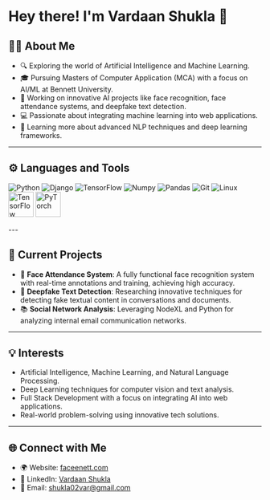 # Hey there! I'm Vardaan Shukla 👋

## 🙋‍♂️ About Me
- 🔍 Exploring the world of Artificial Intelligence and Machine Learning.
- 🎓 Pursuing Masters of Computer Application (MCA) with a focus on AI/ML at Bennett University.
- 🧠 Working on innovative AI projects like face recognition, face attendance systems, and deepfake text detection.
- 💻 Passionate about integrating machine learning into web applications.
- 🌱 Learning more about advanced NLP techniques and deep learning frameworks.

---

## ⚙️ Languages and Tools
<p>
    <img src="https://img.shields.io/badge/Python-3776AB?style=for-the-badge&logo=python&logoColor=white" alt="Python"/>
    <img src="https://img.shields.io/badge/Django-092E20?style=for-the-badge&logo=django&logoColor=white" alt="Django"/>
    <img src="https://img.shields.io/badge/TensorFlow-FF6F00?style=for-the-badge&logo=tensorflow&logoColor=white" alt="TensorFlow"/>
    <img src="https://img.shields.io/badge/Numpy-013243?style=for-the-badge&logo=numpy&logoColor=white" alt="Numpy"/>
    <img src="https://img.shields.io/badge/Pandas-150458?style=for-the-badge&logo=pandas&logoColor=white" alt="Pandas"/>
    <img src="https://img.shields.io/badge/Git-F05032?style=for-the-badge&logo=git&logoColor=white" alt="Git"/>
    <img src="https://img.shields.io/badge/Linux-FCC624?style=for-the-badge&logo=linux&logoColor=black" alt="Linux"/>
    <img src="https://media.giphy.com/media/XE1pBa3m1BYDNUaeQT/giphy.gif" alt="TensorFlow" width="50"/>
    <img src="https://media.giphy.com/media/fkZukR450RQ1qnGaq9/giphy.gif" alt="PyTorch" width="50"/>
    
</p>
---

## 🚀 Current Projects
- 🌟 **Face Attendance System**: A fully functional face recognition system with real-time annotations and training, achieving high accuracy.
- 📝 **Deepfake Text Detection**: Researching innovative techniques for detecting fake textual content in conversations and documents.
- 📚 **Social Network Analysis**: Leveraging NodeXL and Python for analyzing internal email communication networks.

---

## 💡 Interests
- Artificial Intelligence, Machine Learning, and Natural Language Processing.
- Deep Learning techniques for computer vision and text analysis.
- Full Stack Development with a focus on integrating AI into web applications.
- Real-world problem-solving using innovative tech solutions.

---

## 🌐 Connect with Me
- 🌍 Website: [faceenett.com](http://faceenett.com)
- 💼 LinkedIn: [Vardaan Shukla](https://www.linkedin.com/in/vardaan-shukla-0a9a4b208/)
- 📧 Email: shukla02var@gmail.com
